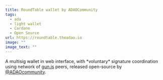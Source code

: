 ```yaml
---
title: RoundTable wallet by ADAOCommunity
tags:
  - ada
  - light wallet
  - Cardano
  - Open Source
url: https://roundtable.theadao.io
image: ""
image_text: ""
---
```


A multisig wallet in web interface, with \*voluntary\* signature coordination using network of [gun.js](//gun.js) peers, released open-source by [@ADAOcommunity](https://github.com/ADAOcommunity).
